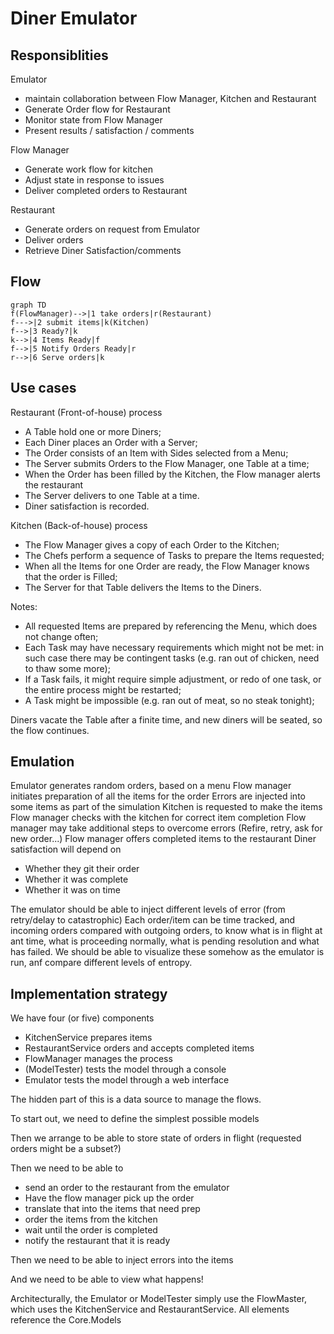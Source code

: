 # Diner Emulator

## Responsiblities

Emulator
- maintain collaboration between Flow Manager, Kitchen and Restaurant
- Generate Order flow for Restaurant
- Monitor state from Flow Manager
- Present results / satisfaction / comments

Flow Manager
- Generate work flow for kitchen
- Adjust state in response to issues
- Deliver completed orders to Restaurant

Restaurant
- Generate orders on request from Emulator
- Deliver orders
- Retrieve Diner Satisfaction/comments

## Flow

```mermaid
graph TD
f(FlowManager)-->|1 take orders|r(Restaurant)
f--->|2 submit items|k(Kitchen)
f-->|3 Ready?|k
k-->|4 Items Ready|f
f-->|5 Notify Orders Ready|r
r-->|6 Serve orders|k
```

## Use cases

Restaurant (Front-of-house) process
- A Table hold one or more Diners;
- Each Diner places an Order with a Server;
- The Order consists of an Item with Sides selected from a Menu;
- The Server submits Orders to the Flow Manager, one Table at a time;
- When the Order has been filled by the Kitchen, the Flow manager alerts the restaurant
- The Server delivers to one Table at a time.
- Diner satisfaction is recorded.

Kitchen (Back-of-house) process
- The Flow Manager gives a copy of each Order to the Kitchen;
- The Chefs perform a sequence of Tasks to prepare the Items requested;
- When all the Items for one Order are ready, the Flow Manager knows that the order is Filled;
- The Server for that Table delivers the Items to the Diners.

Notes:
- All requested Items are prepared by referencing the Menu, which does not change often;
- Each Task may have necessary requirements which might not be met: in such case there may be contingent tasks (e.g. ran out of chicken, need to thaw some more);
- If a Task fails, it might require simple adjustment, or redo of one task, or the entire process might be restarted;
- A Task might be impossible (e.g. ran out of meat, so no steak tonight);

Diners vacate the Table after a finite time, and new diners will be seated, so the flow continues.

## Emulation

Emulator generates random orders, based on a menu
Flow manager initiates preparation of all the items for the order
Errors are injected into some items as part of the simulation
Kitchen is requested to make the items
Flow manager checks with the kitchen for correct item completion
Flow manager may take additional steps to overcome errors
(Refire, retry, ask for new order...)
Flow manager offers completed items to the restaurant
Diner satisfaction will depend on
- Whether they git their order
- Whether it was complete
- Whether it was on time

The emulator should be able to inject different levels of error (from retry/delay to catastrophic)
Each order/item can be time tracked, and incoming orders compared with outgoing orders, to know what is in flight at ant time, what is proceeding normally, what is pending resolution and what has failed.
We should be able to visualize these somehow as the emulator is run, anf compare different levels of entropy.

## Implementation strategy

We have four (or five) components
- KitchenService    prepares items 
- RestaurantService orders and accepts completed items
- FlowManager       manages the process
- (ModelTester)     tests the model through a console
- Emulator          tests the model through a web interface

The hidden part of this is a data source to manage the flows.

To start out, we need to define the simplest possible models

Then we arrange to be able to store state of orders in flight (requested orders might be a subset?)

Then we need to be able to 
- send an order to the restaurant from the emulator
- Have the flow manager pick up the order
- translate that into the items that need prep 
- order the items from the kitchen
- wait until the order is completed
- notify the restaurant that it is ready

Then we need to be able to inject errors into the items

And we need to be able to view what happens!

Architecturally, the Emulator or ModelTester simply use the FlowMaster, which uses the KitchenService and RestaurantService.
All elements reference the Core.Models






